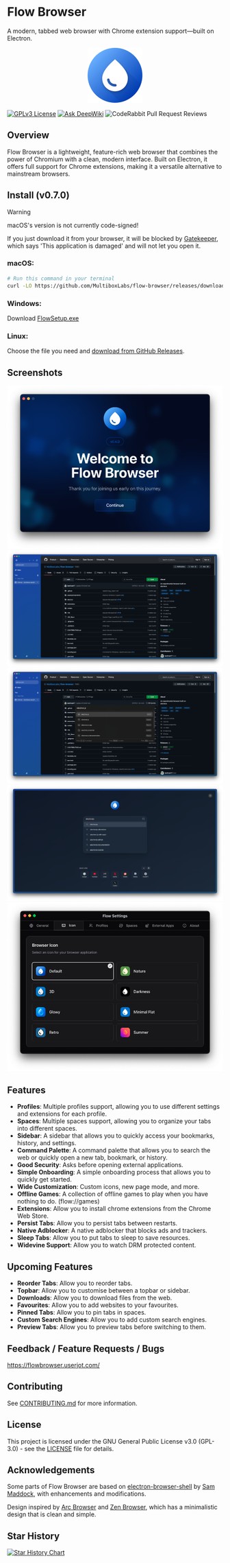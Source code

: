 # Flow Browser

A modern, tabbed web browser with Chrome extension support—built on Electron.

<p align="center">
  <img src="./build/icon.png" width="128" height="128" alt="Flow Browser Logo" />
</p>

[![GPLv3 License](https://img.shields.io/badge/License-GPL%20v3-yellow.svg)](https://opensource.org/licenses/)
[![Ask DeepWiki](https://deepwiki.com/badge.svg)](https://deepwiki.com/multiboxlabs/flow-browser)
![CodeRabbit Pull Request Reviews](https://img.shields.io/coderabbit/prs/github/MultiboxLabs/flow-browser?utm_source=oss&utm_medium=github&utm_campaign=MultiboxLabs%2Fflow-browser&labelColor=171717&color=FF570A&link=https%3A%2F%2Fcoderabbit.ai&label=CodeRabbit+Reviews)

## Overview

Flow Browser is a lightweight, feature-rich web browser that combines the power of Chromium with a clean, modern interface. Built on Electron, it offers full support for Chrome extensions, making it a versatile alternative to mainstream browsers.

## Install (v0.7.0)

> [!WARNING]
>
> macOS's version is not currently code-signed!
>
> If you just download it from your browser, it will be blocked by [Gatekeeper](https://disable-gatekeeper.github.io/), which says 'This application is damaged' and will not let you open it.

### macOS:

```bash
# Run this command in your terminal
curl -LO https://github.com/MultiboxLabs/flow-browser/releases/download/v0.7.0/flow-browser-0.7.0.dmg && open .
```

### Windows:

Download [FlowSetup.exe](https://github.com/MultiboxLabs/flow-browser/releases/download/v0.7.0/flow-browser-0.7.0-setup.exe)

### Linux:

Choose the file you need and [download from GitHub Releases](https://github.com/MultiboxLabs/flow-browser/releases).

## Screenshots

![Onboarding - macOS](./docs/assets/screenshots/beta-onboarding-1.png)
![Browser - macOS](./docs/assets/screenshots/beta-browser-1.png)
![Command - macOS](./docs/assets/screenshots/beta-command-1.png)
![New Tab - macOS](./docs/assets/screenshots/beta-newtab-1.png)
![Settings - macOS](./docs/assets/screenshots/beta-settings-1.png)

## Features

- **Profiles**: Multiple profiles support, allowing you to use different settings and extensions for each profile.
- **Spaces**: Multiple spaces support, allowing you to organize your tabs into different spaces.
- **Sidebar**: A sidebar that allows you to quickly access your bookmarks, history, and settings.
- **Command Palette**: A command palette that allows you to search the web or quickly open a new tab, bookmark, or history.
- **Good Security**: Asks before opening external applications.
- **Simple Onboarding**: A simple onboarding process that allows you to quickly get started.
- **Wide Customization**: Custom icons, new page mode, and more.
- **Offline Games**: A collection of offline games to play when you have nothing to do. (flow://games)
- **Extensions**: Allow you to install chrome extensions from the Chrome Web Store.
- **Persist Tabs**: Allow you to persist tabs between restarts.
- **Native Adblocker**: A native adblocker that blocks ads and trackers.
- **Sleep Tabs**: Allow you to put tabs to sleep to save resources.
- **Widevine Support**: Allow you to watch DRM protected content.

## Upcoming Features

- **Reorder Tabs**: Allow you to reorder tabs.
- **Topbar**: Allow you to customise between a topbar or sidebar.
- **Downloads**: Allow you to download files from the web.
- **Favourites**: Allow you to add websites to your favourites.
- **Pinned Tabs**: Allow you to pin tabs in spaces.
- **Custom Search Engines**: Allow you to add custom search engines.
- **Preview Tabs**: Allow you to preview tabs before switching to them.

## Feedback / Feature Requests / Bugs

https://flowbrowser.userjot.com/

## Contributing

See [CONTRIBUTING.md](./CONTRIBUTING.md) for more information.

## License

This project is licensed under the GNU General Public License v3.0 (GPL-3.0) - see the [LICENSE](./LICENSE) file for details.

## Acknowledgements

Some parts of Flow Browser are based on [electron-browser-shell](https://github.com/samuelmaddock/electron-browser-shell) by [Sam Maddock](https://github.com/samuelmaddock), with enhancements and modifications.

Design inspired by [Arc Browser](https://arc.net) and [Zen Browser](https://zen-browser.app/), which has a minimalistic design that is clean and simple.

## Star History

[![Star History Chart](https://api.star-history.com/svg?repos=multiboxlabs/flow-browser&type=Date)](https://www.star-history.com/#multiboxlabs/flow-browser&Date)

